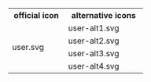 <table style="undefined; table-layout: fixed; width: 274px">
<colgroup>
<col style="width: 114px">
<col style="width: 160px">
</colgroup>
  <tr>
    <th>official icon<br></th>
    <th>alternative icons</th>
  </tr>
  <tr>
    <td rowspan="4">user.svg</td>
    <td>user-alt1.svg</td>
  </tr>
  <tr>
    <td>user-alt2.svg</td>
  </tr>
  <tr>
    <td>user-alt3.svg</td>
  </tr>
  <tr>
    <td>user-alt4.svg</td>
  </tr>
</table>